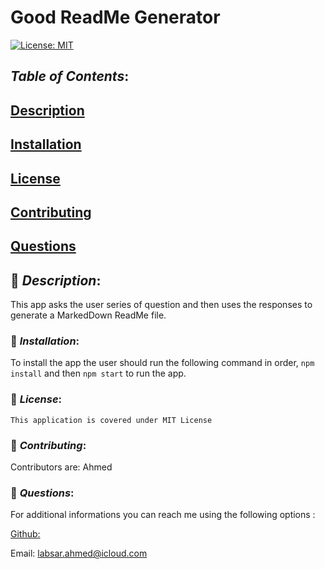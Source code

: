 # **Good ReadMe Generator**

[![License: MIT](https://img.shields.io/badge/License-MIT-yellow.svg)](https://opensource.org/licenses/MIT)

## **_Table of Contents_**:

## [Description](#-Description)

## [Installation](#-Installation)

## [License](#-License)

## [Contributing](#-Contributing)

## [Questions](#-Questions)

## &#x1F539; **_Description_**:

This app asks the user series of question and then uses the responses to generate a MarkedDown ReadMe file.

### &#x1F539; **_Installation_**:

To install the app the user should run the following command in order, `npm install` and then `npm start` to run the app.

### &#x1F539; **_License_**:

    This application is covered under MIT License

### &#x1F539; **_Contributing_**:

Contributors are:
Ahmed

### &#x1F539; **_Questions_**:

For additional informations you can reach me using the following options :

[Github:](https://github.com/ahtiap)

Email: labsar.ahmed@icloud.com
